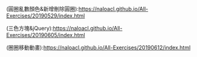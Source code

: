 ﻿
(圓圈亂數顏色&新增刪除圓圈):https://naloacl.github.io/All-Exercises/20190529/index.html

(三色方塊&jQuery):https://naloacl.github.io/All-Exercises/20190605/index.html

(圈圈移動動畫):https://naloacl.github.io/All-Exercises/20190612/index.html